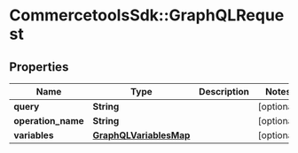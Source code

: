 # CommercetoolsSdk::GraphQLRequest

## Properties
Name | Type | Description | Notes
------------ | ------------- | ------------- | -------------
**query** | **String** |  | [optional] 
**operation_name** | **String** |  | [optional] 
**variables** | [**GraphQLVariablesMap**](GraphQLVariablesMap.md) |  | [optional] 

